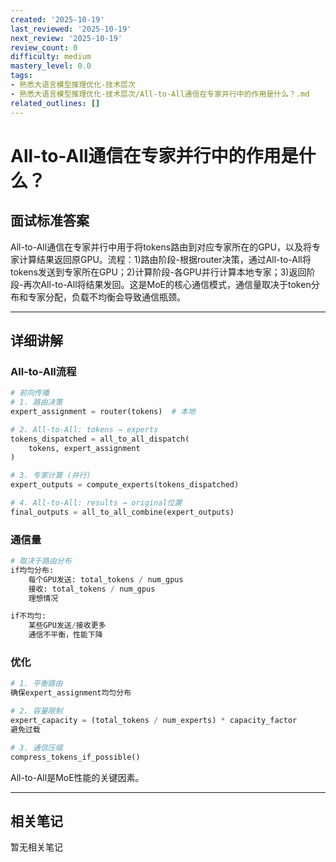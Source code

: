```yaml
---
created: '2025-10-19'
last_reviewed: '2025-10-19'
next_review: '2025-10-19'
review_count: 0
difficulty: medium
mastery_level: 0.0
tags:
- 熟悉大语言模型推理优化-技术层次
- 熟悉大语言模型推理优化-技术层次/All-to-All通信在专家并行中的作用是什么？.md
related_outlines: []
---
```


# All-to-All通信在专家并行中的作用是什么？

## 面试标准答案

All-to-All通信在专家并行中用于将tokens路由到对应专家所在的GPU，以及将专家计算结果返回原GPU。流程：1)路由阶段-根据router决策，通过All-to-All将tokens发送到专家所在GPU；2)计算阶段-各GPU并行计算本地专家；3)返回阶段-再次All-to-All将结果发回。这是MoE的核心通信模式，通信量取决于token分布和专家分配，负载不均衡会导致通信瓶颈。

---

## 详细讲解

### All-to-All流程

```python
# 前向传播
# 1. 路由决策
expert_assignment = router(tokens)  # 本地

# 2. All-to-All: tokens → experts
tokens_dispatched = all_to_all_dispatch(
    tokens, expert_assignment
)

# 3. 专家计算 (并行)
expert_outputs = compute_experts(tokens_dispatched)

# 4. All-to-All: results → original位置
final_outputs = all_to_all_combine(expert_outputs)
```

### 通信量

```python
# 取决于路由分布
if均匀分布:
    每个GPU发送: total_tokens / num_gpus
    接收: total_tokens / num_gpus
    理想情况

if不均匀:
    某些GPU发送/接收更多
    通信不平衡，性能下降
```

### 优化

```python
# 1. 平衡路由
确保expert_assignment均匀分布

# 2. 容量限制
expert_capacity = (total_tokens / num_experts) * capacity_factor
避免过载

# 3. 通信压缩
compress_tokens_if_possible()
```

All-to-All是MoE性能的关键因素。


---

## 相关笔记
<!-- 自动生成 -->

暂无相关笔记


